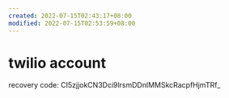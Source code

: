 ```yaml
---
created: 2022-07-15T02:43:17+08:00
modified: 2022-07-15T02:53:59+08:00
---
```


# twilio account

recovery code:
CI5zjjokCN3Dci9lrsmDDnlMMSkcRacpfHjmTRf_

